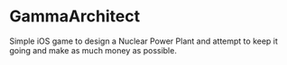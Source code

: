 GammaArchitect
==============

Simple iOS game to design a Nuclear Power Plant and attempt to keep it going and make as much money as possible.

